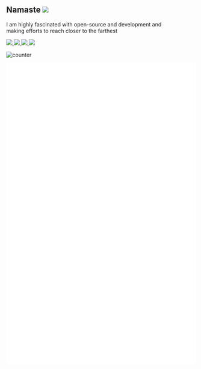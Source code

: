 
   <h2> Namaste <img src="https://img.icons8.com/emoji/24/000000/folded-hands-light-skin-tone.png"> </h2>
   <p> I am highly fascinated with open-source and development and <br> making efforts to reach closer to the farthest <p>
   <p>
      <a href="https://www.twitter.com/@pra17dod"> <img src="https://img.icons8.com/color/48/000000/twitter.png" width="3%"> </a>
      <a href="https://www.linkedin.com/in/dodiya-prashant"> <img src="https://img.icons8.com/color/48/000000/linkedin.png" width="3%"> </a>
      <a href="https://www.instagram.com/prance_always"> <img src="https://img.icons8.com/fluent/48/000000/instagram-new.png" width="3%"> </a>
      <a href="mailto:pra17dod@gmail.com"> <img src="https://img.icons8.com/color/48/000000/gmail.png" width="3%"> </a>
   </p>

   <p> <img src="https://komarev.com/ghpvc/?username=pra17dod&color=blue" alt="counter"> </p>
   <p> <img src="https://github.com/pra17dod/pra17dod/blob/master/metrics.svg" width=600px alt="Github Metrics"></p>

